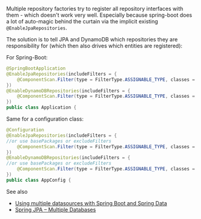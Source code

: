 Multiple repository factories try to register all repository interfaces with them - which doesn't work very well. Especially because spring-boot does a lot of auto-magic behind the curtain via the implicit existing `@EnableJpaRepositories`.

The solution is to tell JPA and DynamoDB which repositories they are responsibility for (which then also drives which entities are registered):

For Spring-Boot:

```java
@SpringBootApplication
@EnableJpaRepositories(includeFilters = {
	@ComponentScan.Filter(type = FilterType.ASSIGNABLE_TYPE, classes = {CustomerRepository.class})
})
@EnableDynamoDBRepositories(includeFilters = {
	@ComponentScan.Filter(type = FilterType.ASSIGNABLE_TYPE, classes = {DeviceValueRepository.class})
})
public class Application {
```

Same for a configuration class:
```java
@Configuration
@EnableJpaRepositories(includeFilters = {
//or use basePackages or excludeFilters
	@ComponentScan.Filter(type = FilterType.ASSIGNABLE_TYPE, classes = {CustomerRepository.class})
})
@EnableDynamoDBRepositories(includeFilters = {
//or use basePackages or excludeFilters
	@ComponentScan.Filter(type = FilterType.ASSIGNABLE_TYPE, classes = {DeviceValueRepository.class})
})
public class AppConfig {
```

See also 
* [Using multiple datasources with Spring Boot and Spring Data](https://medium.com/@joeclever/using-multiple-datasources-with-spring-boot-and-spring-data-6430b00c02e7)
* [Spring JPA – Multiple Databases](http://www.baeldung.com/spring-data-jpa-multiple-databases)